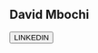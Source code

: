 ## David Mbochi

<span>
  
   <a href="https://www.linkedin.com/in/david-mbochi-1a1b92185/">
  <button>LINKEDIN</button>
   </a>
 


</span>


</hr>


